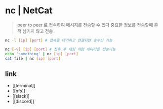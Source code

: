 # nc | NetCat
> peer to peer 로 접속하여 메시지를 전송할 수 있다
> 중요한 정보를 전송할때 흔적 남기지 않고 전송

```sh
nc -l [ip] [port] # 접속을 대기하고 연결되면 송수신 가능

nc [-v] [ip] [port] # 접속 후 채팅 처럼 데이터를 전송가능
echo 'something' | nc [ip] [port]
cat file | nc [ip] [port]
```

## link
- [[terminal]]
- [[nfs]]
- [[slack]]
- [[discord]]
